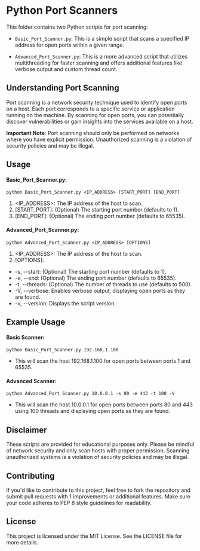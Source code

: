 # Python Port Scanners

This folder contains two Python scripts for port scanning:

- ```Basic_Port_Scanner.py```: This is a simple script that scans a specified IP address for open ports within a given range.

- ```Advanced_Port_Scanner.py```: This is a more advanced script that utilizes multithreading for faster scanning and offers additional features like verbose output and custom thread count.

## Understanding Port Scanning
Port scanning is a network security technique used to identify open ports on a host. Each port corresponds to a specific service or application running on the machine. By scanning for open ports, you can potentially discover vulnerabilities or gain insights into the services available on a host.

**Important Note**: Port scanning should only be performed on networks where you have explicit permission. Unauthorized scanning is a violation of security policies and may be illegal.
 
## Usage

#### Basic_Port_Scanner.py:

```
python Basic_Port_Scanner.py <IP_ADDRESS> [START_PORT] [END_PORT]
```
1. <IP_ADDRESS>: The IP address of the host to scan.
2. [START_PORT]: (Optional) The starting port number (defaults to 1).
3. [END_PORT]: (Optional) The ending port number (defaults to 65535).

#### Advanced_Port_Scanner.py:

```
python Advanced_Port_Scanner.py <IP_ADDRESS> [OPTIONS]
```
1. <IP_ADDRESS>: The IP address of the host to scan.
2. [OPTIONS]:
- -s, --start: (Optional) The starting port number (defaults to 1).
- -e, --end: (Optional) The ending port number (defaults to 65535).
- -t, --threads: (Optional) The number of threads to use (defaults to 500).
- -V, --verbose: Enables verbose output, displaying open ports as they are found.
- -v, --version: Displays the script version.

## Example Usage

#### Basic Scanner:

```
python Basic_Port_Scanner.py 192.168.1.100
```
- This will scan the host 192.168.1.100 for open ports between ports 1 and 65535.

#### Advanced Scanner:

```
python Advanced_Port_Scanner.py 10.0.0.1 -s 80 -e 443 -t 100 -V
```

- This will scan the host 10.0.0.1 for open ports between ports 80 and 443 using 100 threads and displaying open ports as they are found.

## Disclaimer

These scripts are provided for educational purposes only. Please be mindful of network security and only scan hosts with proper permission. Scanning unauthorized systems is a violation of security policies and may be illegal.

## Contributing
If you'd like to contribute to this project, feel free to fork the repository and submit pull requests with 1  improvements or additional features. Make sure your code adheres to PEP 8 style guidelines for readability. 

## License
This project is licensed under the MIT License. See the LICENSE file for more details.
